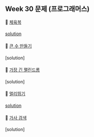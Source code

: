 ## Week 30 문제 (프로그래머스)

👀 [체육복](https://programmers.co.kr/learn/courses/30/lessons/42862)
####
[solution](https://github.com/DohyunYoun/study/blob/master/src/main/java/algorithm/greedy/Programmers42862)
####

👀 [큰 수 만들기](https://programmers.co.kr/learn/courses/30/lessons/42883)
####
[solution]
####

👀 [가장 긴 팰린드롬](https://programmers.co.kr/learn/courses/30/lessons/12904)
####
[solution]
####

👀 [멀리뛰기](https://programmers.co.kr/learn/courses/30/lessons/12914)
####
[solution](https://github.com/DohyunYoun/study/blob/master/src/main/java/algorithm/dp/Programmers12914.java)
####

👀 [가사 검색](https://programmers.co.kr/learn/courses/30/lessons/60060)
####
[solution]
####

